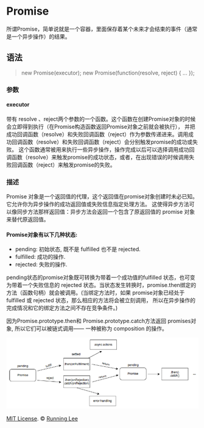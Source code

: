 # Promise

所谓Promise，简单说就是一个容器，里面保存着某个未来才会结束的事件（通常是一个异步操作）的结果。

## 语法


> new Promise(executor);
> new Promise(function(resolve, reject) { ... });

### 参数

#### executor

带有 resolve 、reject两个参数的一个函数。这个函数在创建Promise对象的时候会立即得到执行（在Promise构造函数返回Promise对象之前就会被执行），
并把成功回调函数（resolve）和失败回调函数（reject）作为参数传递进来。调用成功回调函数（resolve）和失败回调函数（reject）会分别触发promise的成功或失败。
这个函数通常被用来执行一些异步操作，操作完成以后可以选择调用成功回调函数（resolve）来触发promise的成功状态，或者，在出现错误的时候调用失败回调函数（reject）来触发promise的失败。

### 描述

Promise 对象是一个返回值的代理，这个返回值在promise对象创建时未必已知。它允许你为异步操作的成功返回值或失败信息指定处理方法。 这使得异步方法可以像同步方法那样返回值：异步方法会返回一个包含了原返回值的 promise 对象来替代原返回值。

#### Promise对象有以下几种状态:

* pending: 初始状态, 既不是 fulfilled 也不是 rejected.
* fulfilled: 成功的操作.
* rejected: 失败的操作.

pending状态的promise对象既可转换为带着一个成功值的fulfilled 状态，也可变为带着一个失败信息的 rejected 状态。当状态发生转换时，promise.then绑定的方法（函数句柄）就会被调用。(当绑定方法时，如果 promise对象已经处于 fulfilled 或 rejected 状态，那么相应的方法将会被立刻调用， 所以在异步操作的完成情况和它的绑定方法之间不存在竞争条件。)

因为Promise.prototype.then和 Promise.prototype.catch方法返回 promises对象, 所以它们可以被链式调用—— 一种被称为 composition 的操作。

![](/screenshot/promises.png)








[MIT License](https://opensource.org/licenses/mit-license.html). ©  [Running Lee](mailto:lihui870920@gmail.com)
